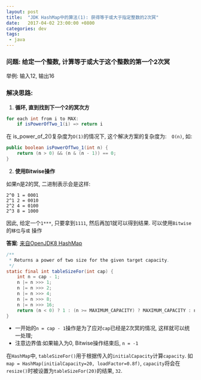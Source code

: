 ```yaml
---
layout: post
title:  "JDK HashMap中的算法(1): 获得等于或大于指定整数的2次冥"
date:   2017-04-02 23:00:00 +0800
categories: dev
tags: 
 - java
---
```


### 问题: 给定一个整数, 计算等于或大于这个整数的第一个2次冥

举例: 输入12, 输出16

### 解决思路: 

1. **循环, 直到找到下一个2的冥次方**

```java
for each int from i to MAX: 
    if isPowerOfTwo_1(i) => return i
```
在 is_power_of_2()复杂度为`O(1)`的情况下, 这个解决方案的复杂度为:　`O(n)`, 如: 

```java
public boolean isPowerOfTwo_1(int n) {
    return (n > 0) && (n & (n - 1)) == 0;
}
```

2. **使用Bitwise操作**

如果n是2的冥, 二进制表示会是这样:
```
2^0 1 = 0001
2^1 2 = 0010
2^2 4 = 0100
2^3 8 = 1000
```
因此, 给定一个`1***`, 只要拿到`1111`, 然后再加1就可以得到结果. 可以使用`Bitwise`的`移位`与`或` 操作

**答案**: [来自OpenJDK8 HashMap](http://grepcode.com/file_/repository.grepcode.com/java/root/jdk/openjdk/8u40-b25/java/util/HashMap.java/?v=source)

```java
/**
 * Returns a power of two size for the given target capacity.
 */
static final int tableSizeFor(int cap) {
    int n = cap - 1;
    n |= n >>> 1;
    n |= n >>> 2;
    n |= n >>> 4;
    n |= n >>> 8;
    n |= n >>> 16;
    return (n < 0) ? 1 : (n >= MAXIMUM_CAPACITY) ? MAXIMUM_CAPACITY : n + 1;
}

```

 - 一开始的`n = cap - 1`操作是为了应对`cap`已经是2次冥的情况, 这样就可以统一处理;
 - 注意边界值:如果输入为0, Bitwise操作结束后, `n = -1`
 
 在`HashMap`中, `tableSizeFor()`用于根据传入的`initialCapacity`计算`capacity`. 
 如 `map = HashMap(initialCapacity=20, loadFactor=0.8f)`, `capacity`将会在`resize()`时被设置为`tableSizeFor(20)`的结果, `32`.